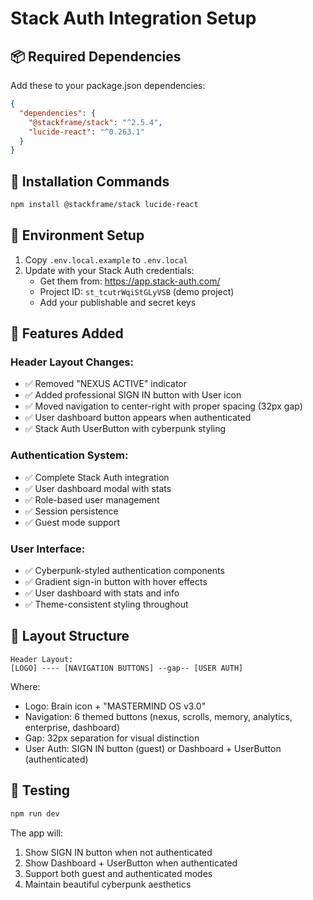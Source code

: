 # Stack Auth Integration Setup

## 📦 Required Dependencies

Add these to your package.json dependencies:

```json
{
  "dependencies": {
    "@stackframe/stack": "^2.5.4",
    "lucide-react": "^0.263.1"
  }
}
```

## 🔧 Installation Commands

```bash
npm install @stackframe/stack lucide-react
```

## 🔑 Environment Setup

1. Copy `.env.local.example` to `.env.local`
2. Update with your Stack Auth credentials:
   - Get them from: https://app.stack-auth.com/
   - Project ID: `st_tcutrWqiStGLyVSB` (demo project)
   - Add your publishable and secret keys

## 🚀 Features Added

### Header Layout Changes:
- ✅ Removed "NEXUS ACTIVE" indicator  
- ✅ Added professional SIGN IN button with User icon
- ✅ Moved navigation to center-right with proper spacing (32px gap)
- ✅ User dashboard button appears when authenticated
- ✅ Stack Auth UserButton with cyberpunk styling

### Authentication System:
- ✅ Complete Stack Auth integration
- ✅ User dashboard modal with stats
- ✅ Role-based user management
- ✅ Session persistence
- ✅ Guest mode support

### User Interface:
- ✅ Cyberpunk-styled authentication components
- ✅ Gradient sign-in button with hover effects
- ✅ User dashboard with stats and info
- ✅ Theme-consistent styling throughout

## 🎯 Layout Structure

```
Header Layout:
[LOGO] ---- [NAVIGATION BUTTONS] --gap-- [USER AUTH]
```

Where:
- Logo: Brain icon + "MASTERMIND OS v3.0"
- Navigation: 6 themed buttons (nexus, scrolls, memory, analytics, enterprise, dashboard)
- Gap: 32px separation for visual distinction
- User Auth: SIGN IN button (guest) or Dashboard + UserButton (authenticated)

## 🔧 Testing

```bash
npm run dev
```

The app will:
1. Show SIGN IN button when not authenticated
2. Show Dashboard + UserButton when authenticated  
3. Support both guest and authenticated modes
4. Maintain beautiful cyberpunk aesthetics